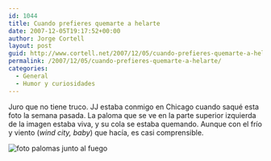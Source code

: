 ```yaml
---
id: 1044
title: Cuando prefieres quemarte a helarte
date: 2007-12-05T19:17:52+00:00
author: Jorge Cortell
layout: post
guid: http://www.cortell.net/2007/12/05/cuando-prefieres-quemarte-a-helarte/
permalink: /2007/12/05/cuando-prefieres-quemarte-a-helarte/
categories:
  - General
  - Humor y curiosidades
---
```

Juro que no tiene truco. JJ estaba conmigo en Chicago cuando saqué esta foto la semana pasada. La paloma que se ve en la parte superior izquierda de la imagen estaba viva, y su cola se estaba quemando. Aunque con el frí­o y viento (_wind city, baby_) que hací­a, es casi comprensible.
  
![foto palomas junto al fuego](http://farm3.static.flickr.com/2083/2088530463_12e49befea.jpg "foto palomas junto al fuego")